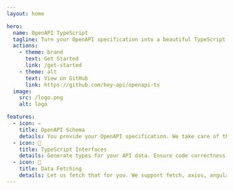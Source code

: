 ```yaml
---
layout: home

hero:
  name: OpenAPI TypeScript
  tagline: Turn your OpenAPI specification into a beautiful TypeScript client
  actions:
    - theme: brand
      text: Get Started
      link: /get-started
    - theme: alt
      text: View on GitHub
      link: https://github.com/hey-api/openapi-ts
  image:
    src: /logo.png
    alt: logo

features:
  - icon: ✍️
    title: OpenAPI Schema
    details: You provide your OpenAPI specification. We take care of the rest. OpenAPI v2.0, v3.0, and v3.1 supported.
  - icon: 🤖
    title: TypeScript Interfaces
    details: Generate types for your API data. Ensure code correctness. No manual maintenance required.
  - icon: 🦴
    title: Data Fetching
    details: Let us fetch that for you. We support fetch, axios, angular, and even node or xhr clients.
---
```


<style>
:root {
  --c-gradient-start: #91d6d5;
  --vp-c-brand-1: #225e72;
  --vp-c-brand-2: #55979e;
  --vp-c-brand-3: #67abac;
  --vp-home-hero-name-color: transparent;
  --vp-home-hero-name-background: -webkit-linear-gradient(120deg, var(--vp-c-brand-3) 30%, var(--c-gradient-start));

  --vp-home-hero-image-background-image: linear-gradient(-45deg, var(--vp-c-brand-3) 50%, var(--c-gradient-start) 50%);
  --vp-home-hero-image-filter: blur(44px);
}

@media (min-width: 640px) {
  :root {
    --vp-home-hero-image-filter: blur(56px);
  }
}

@media (min-width: 960px) {
  :root {
    --vp-home-hero-image-filter: blur(68px);
  }
}
</style>
